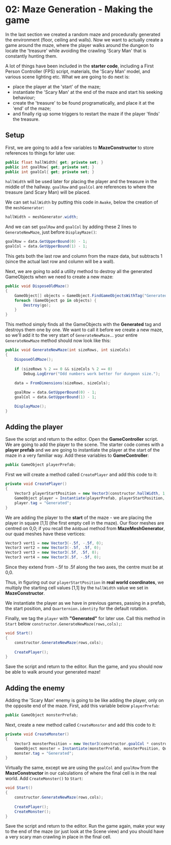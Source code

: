 # 02: Maze Generation - Making the game

In the last section we created a random maze and procedurally generated the environment (floor, ceiling and walls). Now we want to actually create a game around the maze, where the player walks around the dungeon to locate the 'treasure' while avoiding the crawling 'Scary Man' that is constantly hunting them.

A lot of things have been included in the **starter code**, including a First Person Controller (FPS) script, materials, the 'Scary Man' model, and various scene lighting etc. What we are going to do next is:

- place the player at the 'start' of the maze;
- instantiate the 'Scary Man' at the end of the maze and start his seeking behaviour;
- create the 'treasure' to be found programatically, and place it at the 'end' of the maze;
- and finally rig up some triggers to restart the maze if the player 'finds' the treasure.

## Setup

First, we are going to add a few variables to **MazeConstructor** to store references to things for later use:

```csharp
public float hallWidth{ get; private set; }
public int goalRow{ get; private set; }
public int goalCol{ get; private set; }
```

`hallWidth` will be used later for placing the player and the treasure in the middle of the hallway. `goalRow` and `goalCol` are references to where the treasure (and Scary Man) will be placed. 

We can set `hallWidth` by putting this code in `Awake`, below the creation of the `meshGenerator`:

```csharp
hallWidth = meshGenerator.width;
```

And we can set `goalRow` and `goalCol` by adding these 2 lines to `GenerateNewMaze`, just before `DisplayMaze()`:

```csharp
goalRow = data.GetUpperBound(0) - 1;
goalCol = data.GetUpperBound(1) - 1;
```

This gets both the last row and column from the maze data, but subtracts 1 (since the actual last row and column will be a wall).

Next, we are going to add a utility method to destroy all the generated GameObjects when we need to create a new maze:

```csharp
public void DisposeOldMaze()
{
    GameObject[] objects = GameObject.FindGameObjectsWithTag("Generated");
    foreach (GameObject go in objects) {
        Destroy(go);
    }
}
```

This method simply finds all the GameObjects with the **Generated** tag and destroys them one by one. We want to call it before we create a new maze, so we'll add it to the very start of `GenerateNewMaze`... your entire `GenerateNewMaze` method should now look like this:

```csharp
public void GenerateNewMaze(int sizeRows, int sizeCols)
{        
    DisposeOldMaze();  
    
    if (sizeRows % 2 == 0 && sizeCols % 2 == 0)
        Debug.LogError("Odd numbers work better for dungeon size.");
        
    data = FromDimensions(sizeRows, sizeCols);

    goalRow = data.GetUpperBound(0) - 1;
    goalCol = data.GetUpperBound(1) - 1;                                    

    DisplayMaze();            
}  
```

## Adding the player

Save the script and return to the editor. Open the **GameController** script. We are going to add the player to the scene. The starter code comes with a **player prefab** and we are going to instantiate the player at the start of the maze in a very familiar way. Add these variables to **GameController**:

```csharp
public GameObject playerPrefab;
```

First we will create a method called `CreatePlayer` and add this code to it:

```csharp
private void CreatePlayer()
{
    Vector3 playerStartPosition = new Vector3(constructor.hallWidth, 1, constructor.hallWidth);  
    GameObject player = Instantiate(playerPrefab, playerStartPosition, Quaternion.identity);
    player.tag = "Generated";
}
```

We are adding the player to the **start** of the maze - we are placing the player in square [1,1] (the first empty cell in the maze). Our floor meshes are centred on 0,0; if you recall the `AddQuad` method from **MazeMeshGenerator**, our quad meshes have these vertices:

```csharp
Vector3 vert1 = new Vector3(-.5f, -.5f, 0);
Vector3 vert2 = new Vector3(-.5f, .5f, 0);
Vector3 vert3 = new Vector3(.5f, .5f, 0);
Vector3 vert4 = new Vector3(.5f, -.5f, 0);
```

Since they extend from -.5f to .5f along the two axes, the centre must be at 0,0.

Thus, in figuring out our `playerStartPosition` in **real world coordinates**, we multiply the starting cell values [1,1] by the `hallWidth` value we set in **MazeConstructor**.

We instantiate the player as we have in previous games, passing in a prefab, the start position, and `Quarternion.identity` for the default rotation.

Finally, we tag the `player` with **"Generated"** for later use. Call this method in `Start` below `constructor.GenerateNewMaze(rows,cols);`:

```csharp
void Start() 
{
    constructor.GenerateNewMaze(rows,cols);
        
    CreatePlayer();
}
```

Save the script and return to the editor. Run the game, and you should now be able to walk around your generated maze!

## Adding the enemy

Adding the 'Scary Man' enemy is going to be like adding the player, only on the opposite end of the maze. First, add this variable below `playerPrefab`:

```csharp
public GameObject monsterPrefab;
```

Next, create a new method called `CreateMonster` and add this code to it:

```csharp
private void CreateMonster()
{
    Vector3 monsterPosition = new Vector3(constructor.goalCol * constructor.hallWidth, 0f, constructor.goalRow * constructor.hallWidth);
    GameObject monster = Instantiate(monsterPrefab, monsterPosition, Quaternion.identity);
    monster.tag = "Generated";    
}
```

Virtually the same, except we are using the `goalCol` and `goalRow` from the **MazeConstructor** in our calculations of where the final cell is in the real world. Add `CreateMonster()` to `Start`:

```csharp
void Start() 
{
    constructor.GenerateNewMaze(rows,cols);
        
    CreatePlayer();
    CreateMonster();
}
```

Save the script and return to the editor. Run the game again, make your way to the end of the maze (or just look at the Scene view) and you should have a very scary man crawling in place in the final cell.
